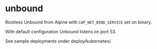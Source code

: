 # unbound

Rootless Unbound from Alpine with `CAP_NET_BIND_SERVICE` set on binary.

With default configuration Unbound listens on port 53.

See sample deployments under deploy/kubernetes/.
